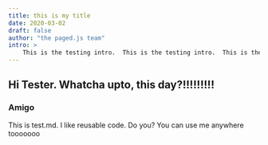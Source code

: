 ```yaml
---
title: this is my title
date: 2020-03-02
draft: false 
author: "the paged.js team" 
intro: > 
    This is the testing intro.  This is the testing intro.  This is the testing intro.  This is the testing intro.  This is the testing intro.  This is the testing intro.  This is the testing intro.  This is the testing intro.  This is the testing intro.  This is the testing intro.  This is the testing intro.  This is the testing intro.  This is the testing intro.  This is the testing intro.  This is the testing intro.  This is the testing intro. 
---
```

## Hi Tester. Whatcha upto, this day?!!!!!!!!!

### Amigo

This is test.md. I like reusable code. Do you? You can use me anywhere tooooooo